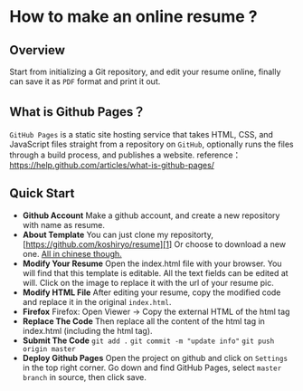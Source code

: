 # How to make an online resume ?

## **Overview** 
Start from initializing a Git repository, and edit your resume online, finally can save it as `PDF` format and print it out.

## **What is Github Pages？**

`GitHub Pages` is a static site hosting service that takes HTML, CSS, and JavaScript files straight from a repository on `GitHub`, optionally runs the files through a build process, and publishes a website.
reference：https://help.github.com/articles/what-is-github-pages/

## **Quick Start**

 - **Github Account**
 Make a github account, and create a new repository with name as resume.
 - **About Template**
You can just clone my repositorty, [https://github.com/koshiryo/resume][1]
Or choose to download a new one. [All in chinese though.][2]
 - **Modify Your Resume**
Open the index.html file with your browser. You will find that this template is editable. All the text fields can be edited at will. Click on the image to replace it with the url of your resume pic.
 - **Modify HTML File**
After editing your resume, copy the modified code and replace it in the original `index.html`.
 - **Firefox**
Firefox: Open Viewer -> Copy the external HTML of the html tag
 - **Replace The Code**
Then replace all the content of the html tag in index.html (including the html tag).
 - **Submit The Code**
`git add .`
`git commit -m "update info"`
`git push origin master`
 - **Deploy Github Pages**
Open the project on github and click on `Settings` in the top right corner.
Go down and find GitHub Pages, select `master branch` in source, then click save.


  [1]: https://github.com/koshiryo/resume
  [2]: https://gitee.com/cool-resume?from=weekly-82
